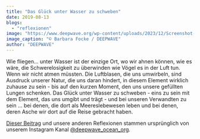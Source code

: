 ```yaml
---
title: "Das Glück unter Wasser zu schweben"
date: 2019-08-13
blogs: 
  - "reflexionen"
image: "https://www.deepwave.org/wp-content/uploads/2023/12/Screenshot-2023-12-04-173057.png"
image_caption: "© Barbara Focke / DEEPWAVE"
author: "DEEPWAVE"
---
```


Wie fliegen... unter Wasser ist der einzige Ort, wo wir ahnen können, wie es wäre, die Schwerelosigkeit zu überwinden wie Vögel es in der Luft tun. Wenn wir nicht atmen müssten. Die Luftblasen, die uns umwirbeln, sind Ausdruck unserer Natur, die uns daran hindert, in diesem Element wirklich zuhause zu sein - bis auf den kurzen Moment, den uns unsere gefüllten Lungen schenken. Das Glück unter Wasser zu schweben - eins zu sein mit dem Element, das uns umgibt und trägt - und bei unseren Verwandten zu sein ... bei denen, die dort als Meereslebewesen leben und bei denen, deren Asche wir dort auf die Reise gebracht haben.

[Dieser Beitrag](https://www.instagram.com/p/B1HQIeRIzly/) und unsere anderen Reflexionen stammen ursprünglich von unserem Instagram Kanal [@deepwave\_ocean\_org](https://www.instagram.com/deepwave_ocean_org/).
